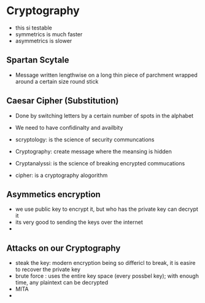 
# Cryptography
- this si testable
- symmetrics is much faster
- asymmetrics is slower

## Spartan Scytale
- Message written lengthwise on a long thin piece of parchment wrapped around a certain size round stick
## Caesar Cipher (Substitution)
- Done by switching letters by a certain number of spots in the alphabet

- We need to have confidinalty and availbity
- scryptology: is the science of security communcations
- Cryptography: create message where the meansing is hidden
- Cryptanalyssi: is the science of breaking encrypted commucations
- cipher: is a cryptography alogorithm


## Asymmetics encryption
- we use public key to encrypt it, but who has the private key can decrypt it
- its very good to sending the keys over the internet
-

## Attacks on our Cryptography
- steak the key: modern encryption being so differicl to break, it is easire to recover the private key
- brute force : uses the entire key space (every possbel key); with enough time, any plaintext can be decrypted
- MITA
-